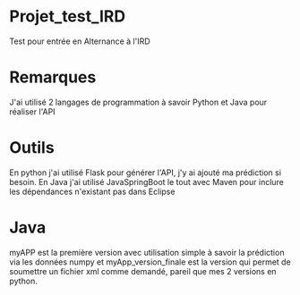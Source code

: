 # Projet_test_IRD
Test pour entrée en Alternance à l'IRD

# Remarques
J'ai utilisé 2 langages de programmation à savoir Python et Java pour réaliser l'API

# Outils
En python j'ai utilisé Flask pour générer l'API, j'y ai ajouté ma prédiction si besoin.
En Java j'ai utilisé JavaSpringBoot le tout avec Maven pour inclure les dépendances n'existant pas dans Eclipse

#  Java 
myAPP est la première version avec utilisation simple à savoir la prédiction via les données numpy et myApp_version_finale est la version qui permet de soumettre un fichier xml comme demandé, pareil que mes 2 versions en python.
